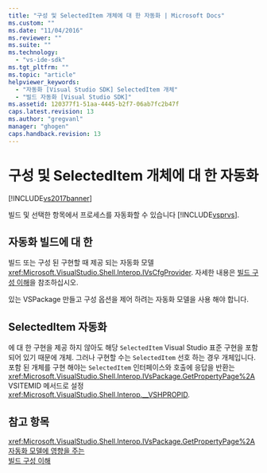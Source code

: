 ```yaml
---
title: "구성 및 SelectedItem 개체에 대 한 자동화 | Microsoft Docs"
ms.custom: ""
ms.date: "11/04/2016"
ms.reviewer: ""
ms.suite: ""
ms.technology: 
  - "vs-ide-sdk"
ms.tgt_pltfrm: ""
ms.topic: "article"
helpviewer_keywords: 
  - "자동화 [Visual Studio SDK] SelectedItem 개체"
  - "빌드 자동화 [Visual Studio SDK]"
ms.assetid: 120377f1-51aa-4445-b2f7-06ab7fc2b47f
caps.latest.revision: 13
ms.author: "gregvanl"
manager: "ghogen"
caps.handback.revision: 13
---
```

# 구성 및 SelectedItem 개체에 대 한 자동화
[!INCLUDE[vs2017banner](../../code-quality/includes/vs2017banner.md)]

빌드 및 선택한 항목에서 프로세스를 자동화할 수 있습니다 [!INCLUDE[vsprvs](../../code-quality/includes/vsprvs_md.md)].  
  
## 자동화 빌드에 대 한  
 빌드 또는 구성 된 구현할 때 제공 되는 자동화 모델 <xref:Microsoft.VisualStudio.Shell.Interop.IVsCfgProvider>.  자세한 내용은 [빌드 구성 이해](../../ide/understanding-build-configurations.md)을 참조하십시오.  
  
 있는 VSPackage 만들고 구성 옵션을 제어 하려는 자동화 모델을 사용 해야 합니다.  
  
## SelectedItem 자동화  
 에 대 한 구현을 제공 하지 않아도 해당 `SelectedItem` Visual Studio 표준 구현을 포함 되어 있기 때문에 개체.  그러나 구현할 수는 `SelectedItem` 선호 하는 경우 개체입니다.  포함 된 개체를 구현 해야는 `SelectedItem` 인터페이스와 호출에 응답을 반환는 <xref:Microsoft.VisualStudio.Shell.Interop.IVsPackage.GetPropertyPage%2A> VSITEMID 메서드로 설정 <xref:Microsoft.VisualStudio.Shell.Interop.__VSHPROPID>.  
  
## 참고 항목  
 <xref:Microsoft.VisualStudio.Shell.Interop.IVsPackage.GetPropertyPage%2A>   
 [자동화 모델에 영향을 주는](../../extensibility/internals/contributing-to-the-automation-model.md)   
 [빌드 구성 이해](../../ide/understanding-build-configurations.md)